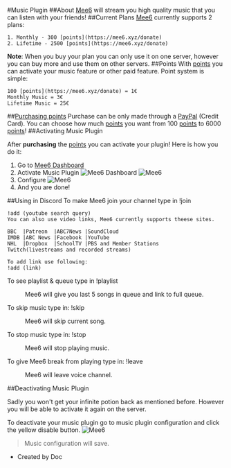 #Music Plugin
##About
[Mee6](https://mee6.xyz/) will stream you high quality music that you can listen with your friends!
##Current Plans
[Mee6](https://mee6.xyz/) currently supports 2 plans:

    1. Monthly - 300 [points](https://mee6.xyz/donate)
    2. Lifetime - 2500 [points](https://mee6.xyz/donate)

**Note**: When you buy your plan you can only use it on one server, however you can buy more and use them on other servers. 
##Points
With [points](https://mee6.xyz/donate) you can activate your music feature or other paid feature. Point system is simple:

    100 [points](https://mee6.xyz/donate) = 1€
    Monthly Music = 3€
    Lifetime Music = 25€ 
##[Purchasing points](https://mee6.xyz/donate)
Purchase can be only made through a [PayPal](https://www.paypal.com/) (Credit Card). You can choose how much [points](https://mee6.xyz/donate) you want from 100 [points](https://mee6.xyz/donate) to 6000 [points](https://mee6.xyz/donate)!
##Activating Music Plugin

After **purchasing** the [points](https://mee6.xyz/donate) you can activate your plugin!
Here is how you do it:

 1. Go to [Mee6 Dashboard](https://mee6.xyz/servers)
 2. Activate Music Plugin
![Mee6 Dashboard](https://github.com/TheOfficialDoc/Mee6-documentation/blob/master/docs/pics/RuZ3JWD%5B1%5D.png?raw=true)
![Mee6](https://github.com/TheOfficialDoc/Mee6-documentation/blob/master/docs/pics/IY8R1ra%5B1%5D.png?raw=true)
 3. Configure
![Mee6](https://github.com/TheOfficialDoc/Mee6-documentation/blob/master/docs/pics/GnK7rcY%5B1%5D.png?raw=true)
 4. And you are done!

##Using in Discord
To make Mee6 join your channel type in !join

    !add (youtube search query)
    You can also use video links, Mee6 currently supports theese sites.
    
	BBC  |Patreon  |ABC7News |SoundCloud
	IMDB |ABC News |Facebook |YouTube
	NHL  |Dropbox  |SchoolTV |PBS and Member Stations
	Twitch(livestreams and recorded streams)
	
    To add link use following:
    !add (link)

<p>To see playlist & queue type in !playlist</p>
<p>⠀⠀⠀⠀Mee6 will give you last 5 songs in queue and link to full queue.</p>
<p>To skip music type in: !skip</p>
<p>⠀⠀⠀⠀Mee6 will skip current song.</p>
<p>To stop music type in: !stop</p>
<p>⠀⠀⠀⠀Mee6 will stop playing music.</p>
<p>To give Mee6 break from playing type in: !leave</p>
<p>⠀⠀⠀⠀Mee6 will leave voice channel.</p>
##Deactivating Music Plugin</p>
Sadly you won't get your infinite potion back as mentioned before. However you will be able to activate it again on the server.

To deactivate your music plugin go to music plugin configuration and click the yellow disable button.
![Mee6](http://i.imgur.com/2S1nYTb.png)

> Music configuration will save.




 - Created by Doc


